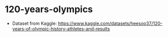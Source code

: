 # 120-years-olympics
- Dataset from Kaggle: https://www.kaggle.com/datasets/heesoo37/120-years-of-olympic-history-athletes-and-results
